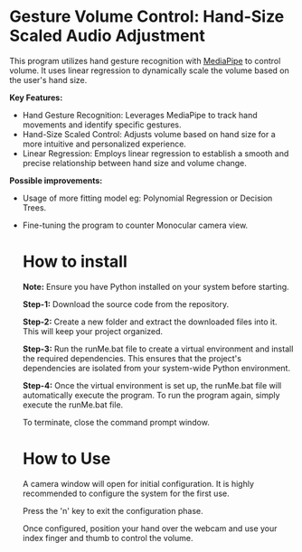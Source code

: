 # Gesture Volume Control: Hand-Size Scaled Audio Adjustment

This program utilizes hand gesture recognition with [MediaPipe](https://github.com/google-ai-edge/mediapipe) to control volume. It uses linear regression to dynamically scale the volume based on the user's hand size.

**Key Features:**
* Hand Gesture Recognition: Leverages MediaPipe to track hand movements and identify specific gestures.
* Hand-Size Scaled Control: Adjusts volume based on hand size for a more intuitive and personalized experience.
* Linear Regression: Employs linear regression to establish a smooth and precise relationship between hand size and volume change.

**Possible improvements:**
* Usage of more fitting model eg: Polynomial Regression or Decision Trees.
* Fine-tuning the program to counter Monocular camera view.


  # How to install

  **Note:** Ensure you have Python installed on your system before starting.
  
  **Step-1:** Download the source code from the repository.

  **Step-2:** Create a new folder and extract the downloaded files into it. This will keep your project organized.

  **Step-3:** Run the runMe.bat file to create a virtual environment and install the required dependencies. This ensures that the project's dependencies are isolated from your system-wide Python environment.

  **Step-4:** Once the virtual environment is set up, the runMe.bat file will automatically execute the program. To run the program again, simply execute the runMe.bat file.

  To terminate, close the command prompt window.

  # How to Use
  A camera window will open for initial configuration. It is highly recommended to configure the system for the first use.

  Press the 'n' key to exit the configuration phase.

  Once configured, position your hand over the webcam and use your index finger and thumb to control the volume.

